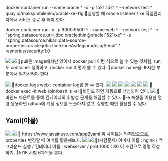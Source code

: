 docker container run --name oracle ^
-d -p 1521:1521 ^
--network test ^
quay.io/maksymbilenko/oracle-xe-11g
📌실행할 때 oracle listener / xe 작업관리자에서 서비스 종료 후 해야 한다.


docker container run -d -p 9000:9500 ^
--name web ^
--network test ^
-e "spring.datasource.url=jdbc:oracle:thin@oracle:1521/xe" ^
-e "spring.datasource.hikari.data-source-properties.oracle.jdbc.timezoneAsRegion=Asia/Seoul" ^
raynerius/security:1.0



![](../image/Pasted%20image%2020240508090425.png)
![](../image/Pasted%20image%2020240508092116.png)
📌pull은 image에서만 있어서 docker pull 이런 식으로 쓸 수 있는 것처럼, run도 container 생략하고, docker run 이렇게 쓸 수 있다.
📌docker name을 표시한 부분에서 일치시켜야 한다.

![](../image/Pasted%20image%2020240508093717.png)
📌docker logs web : container log를 볼 수 있다.
![](../image/Pasted%20image%2020240508093759.png)
![](../image/Pasted%20image%2020240508094542.png)
![](../image/Pasted%20image%2020240508101404.png)
![](../image/Pasted%20image%2020240508101424.png)
![](../image/Pasted%20image%2020240508111111.png)
![](../image/Pasted%20image%2020240508111216.png)
![](../image/Pasted%20image%2020240508111240.png)
📌docker exec -it web /bin/bash
ls -al
📌바인드 하면 자동으로 생성되어 있다.
![](../image/Pasted%20image%2020240508111445.png)
📌바인드 마운트를 통해 컨테이너의 휘발성 문제를 해결할 수 있다.
📌-e 속성을 이용한 명령 응용하면 github에 계정 정보를 노출하지 않고, 실행할 때만 활용할 수 있다.


## Yaml(야믈)
![](../image/Pasted%20image%2020240508113849.png)
![](../image/Pasted%20image%2020240508114153.png)
📌 https://www.javainuse.com/app2yaml 위 사이트는 막혀있으므로, properties 변경할 때 여기를 활용해보자.
![](../image/Pasted%20image%2020240508114706.png)
![](../image/Pasted%20image%2020240508114907.png)
📌(시험문제) 이미지 이름 : nginx / 백그라운드 실행 / 컨테이너 이름 : webserver / prot 1000 : 80 이 조건으로 명령 작성하기.
📌5/16 시험 6과목을 본다.

